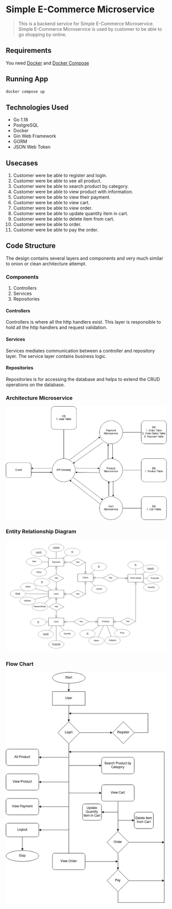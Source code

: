 # Simple E-Commerce Microservice
> This is a backend service for Simple E-Commerce Microservice. Simple E-Commerce Microservice is used by customer to be able to go shopping by online.

## Requirements
You need [Docker](https://www.docker.com) and [Docker Compose](https://docs.docker.com)

## Running App

```bash
docker compose up
```

## Technologies Used
- Go 1.18
- PostgreSQL
- Docker
- Gin Web Framework
- GORM
- JSON Web Token

## Usecases
1. Customer were be able to register and login.
2. Customer were be able to see all product.
3. Customer were be able to search product by category.
4. Customer were be able to view product with information.
5. Customer were be able to view their payment.
6. Customer were be able to view cart.
7. Customer were be able to view order.
8. Customer were be able to update quantity item in cart.
9. Customer were be able to delete item from cart.
10. Customer were be able to order.
11. Customer were be able to pay the order.

## Code Structure
The design contains several layers and components and very much similar to onion or clean architecture attempt.

### Components
1. Controllers
2. Services
3. Repositories

#### Controllers
Controllers is where all the http handlers exist. This layer is responsible to hold all the http handlers and request validation.

#### Services
Services mediates communication between a controller and repository layer. The service layer contains business logic.

#### Repositories
Repositories is for accessing the database and helps to extend the CRUD operations on the database.

### Architecture Microservice
![alt text](https://github.com/muhammadarash1997/simple-ecommerce-microservice/blob/master/ARCHITECTURE.png?raw=true)

### Entity Relationship Diagram
![alt text](https://github.com/muhammadarash1997/simple-ecommerce-microservice/blob/master/ERD.png?raw=true)

### Flow Chart
![alt text](https://github.com/muhammadarash1997/simple-ecommerce-microservice/blob/master/FLOWCHART.png?raw=true)
